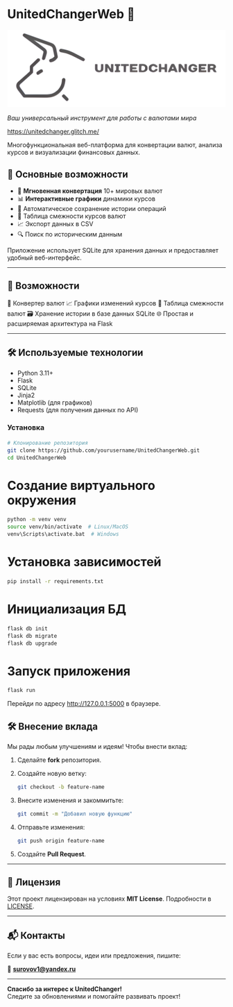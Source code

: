 # UnitedChangerWeb 💱

![Logo](images/ReadMeIcon.png)

*Ваш универсальный инструмент для работы с валютами мира*

https://unitedchanger.glitch.me/

Многофункциональная веб-платформа для конвертации валют, анализа курсов и визуализации финансовых данных.

## 🌟 Основные возможности

- 🚀 **Мгновенная конвертация** 10+ мировых валют
- 📊 **Интерактивные графики** динамики курсов
- 💾 Автоматическое сохранение истории операций
- 🔗 Таблица смежности курсов валют
- 📈 Экспорт данных в CSV
- 🔍 Поиск по историческим данным

Приложение использует SQLite для хранения данных и предоставляет удобный веб-интерфейс.

-------------------------------------
🚀 Возможности
-------------------------------------

💱 Конвертер валют
📈 Графики изменений курсов
🧩 Таблица смежности валют
🗃 Хранение истории в базе данных SQLite
🌐 Простая и расширяемая архитектура на Flask

-------------------------------------
🛠️ Используемые технологии
-------------------------------------

- Python 3.11+
- Flask
- SQLite
- Jinja2
- Matplotlib (для графиков)
- Requests (для получения данных по API)

### Установка
```bash
# Клонирование репозитория
git clone https://github.com/yourusername/UnitedChangerWeb.git
cd UnitedChangerWeb
```

# Создание виртуального окружения
```bash
python -m venv venv
source venv/bin/activate  # Linux/MacOS
venv\Scripts\activate.bat  # Windows
```

# Установка зависимостей
```bash
pip install -r requirements.txt
```

# Инициализация БД
```bash
flask db init
flask db migrate
flask db upgrade
```

# Запуск приложения
```bash
flask run
```

Перейди по адресу http://127.0.0.1:5000 в браузере.

## 🛠 Внесение вклада

Мы рады любым улучшениям и идеям! Чтобы внести вклад:

1. Сделайте **fork** репозитория.
2. Создайте новую ветку:

   ```bash
   git checkout -b feature-name
   ```

3. Внесите изменения и закоммитьте:

   ```bash
   git commit -m "Добавил новую функцию"
   ```

4. Отправьте изменения:

   ```bash
   git push origin feature-name
   ```
   
5. Создайте **Pull Request**.

---

## 📄 Лицензия

Этот проект лицензирован на условиях **MIT License**. Подробности в [LICENSE](LICENSE).

---

## 📬 Контакты

Если у вас есть вопросы, идеи или предложения, пишите:

📧 **surovov1@yandex.ru**

---

**Спасибо за интерес к UnitedChanger!**  
Следите за обновлениями и помогайте развивать проект!
